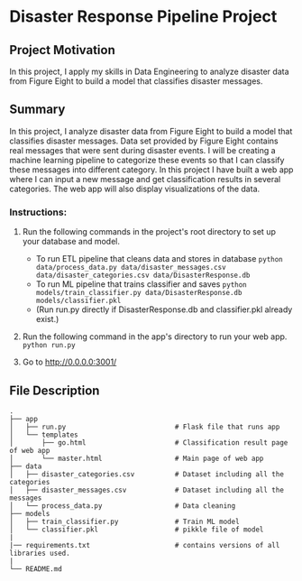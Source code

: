 # Disaster Response Pipeline Project

## Project Motivation
In this project, I apply my skills in Data Engineering to analyze disaster data from Figure Eight to build a model that classifies disaster messages.


## Summary
In this project, I analyze disaster data from Figure Eight to build a model that classifies disaster messages. Data set provided by Figure Eight contains real messages that were sent during disaster events. I will be creating a machine learning pipeline to categorize these events so that I can classify these messages into different category. In this project I have built a web app where I can input a new message and get classification results in several categories. The web app will also display visualizations of the data. 



### Instructions:
1. Run the following commands in the project's root directory to set up your database and model.

    - To run ETL pipeline that cleans data and stores in database
        `python data/process_data.py data/disaster_messages.csv data/disaster_categories.csv data/DisasterResponse.db`
    - To run ML pipeline that trains classifier and saves
        `python models/train_classifier.py data/DisasterResponse.db models/classifier.pkl`
    - (Run run.py directly if DisasterResponse.db and classifier.pkl already exist.)

2. Run the following command in the app's directory to run your web app.
    `python run.py`
    

3. Go to http://0.0.0.0:3001/


## File Description

    .
    ├── app     
    │   ├── run.py                           # Flask file that runs app
    │   └── templates   
    │       ├── go.html                      # Classification result page of web app
    │       └── master.html                  # Main page of web app    
    ├── data                   
    │   ├── disaster_categories.csv          # Dataset including all the categories  
    │   ├── disaster_messages.csv            # Dataset including all the messages
    │   └── process_data.py                  # Data cleaning
    ├── models
    │   ├── train_classifier.py              # Train ML model
    │   └── classifier.pkl                   # pikkle file of model   
    |   
    |── requirements.txt                     # contains versions of all libraries used.
    |
    └── README.md
